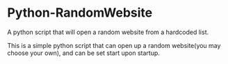 # Python-RandomWebsite
A python script that will open a random website from a hardcoded list.

This is a simple python script that can open up a random website(you may choose your own), and can be set start upon startup.
